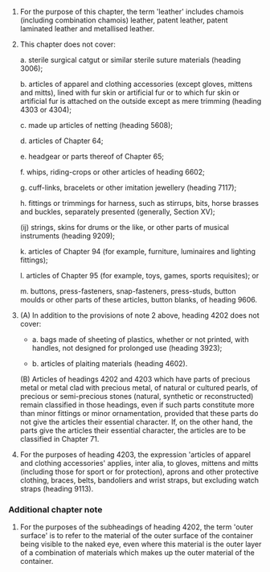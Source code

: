 1. For the purpose of this chapter, the term 'leather' includes chamois (including combination chamois) leather, patent leather, patent laminated leather and metallised leather.

2. This chapter does not cover:

    a. sterile surgical catgut or similar sterile suture materials (heading 3006);
    
    b. articles of apparel and clothing accessories (except gloves, mittens and mitts), lined with fur skin or artificial fur or to which fur skin or artificial fur is attached on the outside except as mere trimming (heading 4303 or 4304);

    c. made up articles of netting (heading 5608);
    
    d. articles of Chapter 64;
    
    e. headgear or parts thereof of Chapter 65;
    
    f. whips, riding-crops or other articles of heading 6602;
    
    g. cuff-links, bracelets or other imitation jewellery (heading 7117);
    
    h. fittings or trimmings for harness, such as stirrups, bits, horse brasses and buckles, separately presented (generally, Section XV);
    
    (ij) strings, skins for drums or the like, or other parts of musical instruments (heading 9209);
    
    k. articles of Chapter 94 (for example, furniture, luminaires and lighting fittings);
    
    l. articles of Chapter 95 (for example, toys, games, sports requisites); or
    
    m. buttons, press-fasteners, snap-fasteners, press-studs, button moulds or other parts of these articles, button blanks, of heading 9606.

3. (A) In addition to the provisions of note 2 above, heading 4202 does not cover:

    - a. bags made of sheeting of plastics, whether or not printed, with handles, not designed for prolonged use (heading 3923);
    
    - b. articles of plaiting materials (heading 4602).
    
    (B) Articles of headings 4202 and 4203 which have parts of precious metal or metal clad with precious metal, of natural or cultured pearls, of precious or semi-precious stones (natural, synthetic or reconstructed) remain classified in those headings, even if such parts constitute more than minor fittings or minor ornamentation, provided that these parts do not give the articles their essential character. If, on the other hand, the parts give the articles their essential character, the articles are to be classified in Chapter 71.

4. For the purposes of heading 4203, the expression 'articles of apparel and clothing accessories' applies, inter alia, to gloves, mittens and mitts (including those for sport or for protection), aprons and other protective clothing, braces, belts, bandoliers and wrist straps, but excluding watch straps (heading 9113).

### Additional chapter note

1. For the purposes of the subheadings of heading 4202, the term 'outer surface' is to refer to the material of the outer surface of the container being visible to the naked eye, even where this material is the outer layer of a combination of materials which makes up the outer material of the container.
